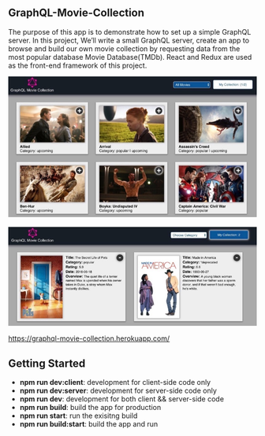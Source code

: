 ## GraphQL-Movie-Collection
The purpose of this app is to demonstrate how to set up a simple GraphQL server. 
In this project, We’ll write a small GraphQL server, create an app to browse and build
our own movie collection by requesting data from the most popular database Movie Database(TMDb). 
React and Redux are used as the front-end framework of this project.

![Screenshot_01](/public/assets/readme_01.jpg?raw=true)
<br><br>
![Screenshot_02](/public/assets/readme_02.jpg?raw=true)

https://graphql-movie-collection.herokuapp.com/

## Getting Started
<ul>
    <li><b>npm run dev:client</b>: development for client-side code only</li>
    <li><b>npm run dev:server</b>: development for server-side code only</li>
    <li><b>npm run dev</b>: development for both client && server-side code</li>
    <li><b>npm run build</b>: build the app for production</li>
    <li><b>npm run start</b>: run the exisitng build</li>
    <li><b>npm run build:start</b>: build the app and run</li>
</ul>